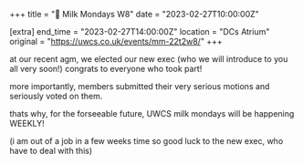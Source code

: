 +++
title = "🥛 Milk Mondays W8"
date = "2023-02-27T10:00:00Z"

[extra]
end_time = "2023-02-27T14:00:00Z"
location = "DCs Atrium"
original = "https://uwcs.co.uk/events/mm-22t2w8/"
+++

at our recent agm, we elected our new exec (who we will introduce to you all very soon!) congrats to everyone who took part!

more importantly, members submitted their very serious motions and seriously voted on them.

thats why, for the forseeable future, UWCS milk mondays will be happening WEEKLY!

(i am out of a job in a few weeks time so good luck to the new exec, who have to deal with this)
